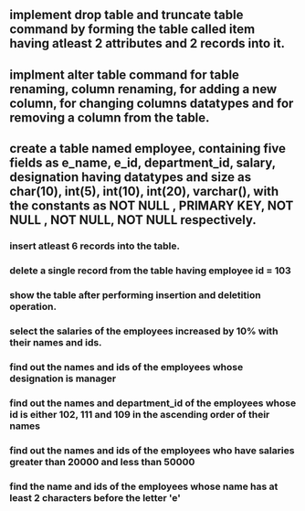 ## implement drop table and truncate table command by forming the table called item having atleast 2 attributes and 2 records into it.

## implment alter table command for table renaming, column renaming, for adding a new column, for changing columns datatypes and for removing a column from the table.


## create a table named employee, containing five fields as e_name, e_id, department_id, salary, designation having datatypes and size as char(10), int(5), int(10), int(20), varchar(), with the constants as NOT NULL , PRIMARY KEY, NOT NULL , NOT NULL, NOT NULL respectively. 

### insert atleast 6 records into the table.
### delete a single record from the table having employee id = 103
### show the table after performing insertion and deletition operation.
### select the salaries of the employees increased by 10% with their names and ids.
### find out the names and ids of the employees whose designation is manager
### find out the names and department_id of the employees whose id is either 102, 111 and 109 in the ascending order of their names
### find out the names and ids of the employees who have salaries greater than 20000 and less than 50000
### find the name and ids of the employees whose name has at least 2 characters before the letter 'e'



